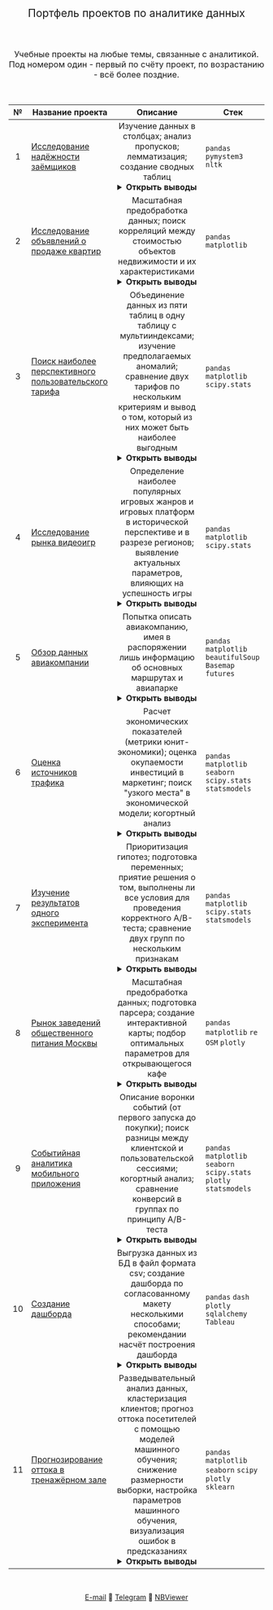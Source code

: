 <h2 style="font-weight:normal" align="center">
  &nbsp;Портфель проектов по аналитике данных&nbsp;
</h2>
<br>
<h3 style="font-weight:normal" align="center">
Учебные проекты на любые темы, связанные с аналитикой.<br>
Под номером один - первый по счёту проект, по возрастанию - всё более поздние.
</h3>

<br>

|№|Название проекта|Описание|Стек|
|:-----:|-----|:-----:|-----|
|1|[Исследование надёжности заёмщиков](https://nbviewer.jupyter.org/github/Artemii-Kravtsov/thousands-of-hours/blob/master/1.%20%D0%98%D1%81%D1%81%D0%BB%D0%B5%D0%B4%D0%BE%D0%B2%D0%B0%D0%BD%D0%B8%D0%B5%20%D0%BD%D0%B0%D0%B4%D1%91%D0%B6%D0%BD%D0%BE%D1%81%D1%82%D0%B8%20%D0%B7%D0%B0%D1%91%D0%BC%D1%89%D0%B8%D0%BA%D0%BE%D0%B2/1_credit_scoring_leads.ipynb)|Изучение данных в столбцах; анализ пропусков; лемматизация; создание сводных таблиц<details><summary><strong>Открыть выводы</strong></summary><ol style="padding-left: 0px;"><li><p align="justify">По кредитам тяжелее расплачиваться тем, у кого есть дети. Лучше, когда у клиентов нет детей. Но если дети есть, то по большому счёту, уже не важно, сколько их - процент проблемных кредитов для клиентов с детьми держится на одном уровне. Нужно отметить, что данных о клиентах с тремя и более детьми недостаточно, что рассуждать об их кредитной истории с уверенностью.</p></li><li><p align="justify">Не важно, одинок человек или не одинок и узаконены ли его отношения. Не столько семейное положение влияет на благонадёжность заёмщика, сколько его возраст.</p></li><li><p align="justify">Казалось, что клиенты с очень малым заработком будут очень часто иметь задолженности. Оказалось наоборот - у таких клиентов хорошие показатели. У клиентов с высоким уровнем дохода, ожидаемо, трудности с выплатой задолженности возникают реже. Наименее надёжны клиенты со средним заработком. Но явной взаимосвязи между доходами заёмщика и его надёжностью, судя по имеющимся данным, нет. Лучше ориентироваться на тип занятости, там закономерности налицо.</p></li><li><p align="justify">Можно ли говорить, что существует взаимосвязь между целью, на которую взят кредит, и вероятностью его выплаты? Да, именно об этом говорят данные, хотя интерпретировать их можно по-разному.</p></li></ol></details>| `pandas` `pymystem3` `nltk` |
|2|[Исследование объявлений о продаже квартир](https://nbviewer.jupyter.org/github/Artemii-Kravtsov/thousands-of-hours/blob/master/2.%20%D0%98%D1%81%D1%81%D0%BB%D0%B5%D0%B4%D0%BE%D0%B2%D0%B0%D0%BD%D0%B8%D0%B5%20%D0%BE%D0%B1%D1%8A%D1%8F%D0%B2%D0%BB%D0%B5%D0%BD%D0%B8%D0%B9%20%D0%BE%20%D0%BF%D1%80%D0%BE%D0%B4%D0%B0%D0%B6%D0%B5%20%D0%BA%D0%B2%D0%B0%D1%80%D1%82%D0%B8%D1%80/2_prices_on_real_estate_market.ipynb)|Масштабная предобработка данных; поиск корреляций между стоимостью объектов недвижимости и их характеристиками<details><summary><strong>Открыть выводы</strong></summary><ol style="padding-left: 0px;"><li><p align="justify">Насчёт пропусков: Публикации, относящиеся к целой группе пригородных населённых пунктов (среди них Мурино), содержат пропуски в столбцах с картографическими данными. Для квартир из других населённых пунктов расстояния, напротив, подсчитываются без проблем (исключая небольшое число объявлений из Санкт-Петербурга). Столбцы с расстоянием до парка и до пруда служат для уточнения данных в столбцах, где записано количество парков и прудов в радиусе трёх километров. Если в радиусеё трёх километров нет парка или пруда, в столбце с расстоянием появляется пропуск. Квартиры-студии и квартиры со свободной планировкой в столбце, содержащим площадь кухни, имеют пропуск. Если объявление актуально и до сих пор не закрыто, появляется пропуск в столбце с датой снятия с публикации. Пропуск в столбце с количеством балконов говорит о том, что, автор объявления просто не стал заполнять то поле, где ответом являлось бы \'ноль\', или \'нет балкона\'.</p></li><li><p align="justify">В пятиэтажных домах в Санкт-Петербурге квартиры на последних этажах выставляют на продажу на 15% чаще, чем квартиры с других этажей.</p></li><li><p align="justify">Объявления, относящиеся к недвижимости премиум-класса, как правило, сопровождаются большим числом фотографий. Значения некоторых переменных у этих объявлений являются выбросами в контексте всей базы данных (в случае когда все сегменты рынка недвижимости рассматриваются вместе). Для более предметного анализа следовало бы провести кластеризацию</p></li><li><p align="justify">Большая площади кухни однозначно ассоциируется с недвижимостью премиум класса. В Санкт-Петербурге каждые дополнительные несколько процентов в пользу площади кухни относительно общей площади находят отражение в цене (цена растёт). В других населённых пунктах площадь кухни не имеет такого влияния. По влиянию площади кухни на стоимость квадратного метра можно судить о том, насколько разнообразно предложение на данном рынке недвижимости.</p></li><li><p align="justify">Граница между центром и окраиной прослеживается ясно. Стоит объекту недвижимости пересечь отметку в 8500 метров до центра, как его рыночная возрастает на 15.000 за квадратный метр.</p></li><li><p align="justify">Каждый дополнительный метр площади в центре оценивается выше, чем в других областях - цена за квадратный метр в центре вырастает на сумму до 60 тысяч за каждый дополнительный квадратный метр площади, когда площадь превышает медианную. В то же время, скажем, в пригородах дополнительные метры площади никакой \'добавочной\' стоимостью не облагаются, и цена за квадратный метр остаётся более-менее на уровне медианной даже при большой общей площади квартиры. В окраинах и пригородах вы заплатите за один квадратный метр больше, если, напротив, покупаете слишком маленькую по площади квартиру.</p></li><li><p align="justify">Стоимость квадратного метра не сказывается на том, как быстро недвижимость будет продана.</p></li><li><p align="justify">Высота потолков наиболее ценится в городских окраинах. Там, если высота потолков превышает 270 сантиметров, то платить за квадратный метр вы будете почти столько же, как если бы покупали квартиру в центре. В центре города высокие потолки обычно идут \'в комплекте\' с большой общей площадью и соответствующе высокой стоимостью квадратного метра.</p></li></ol></details>| `pandas` `matplotlib` |
|3|[Поиск наиболее перспективного пользовательского тарифа](https://nbviewer.jupyter.org/github/Artemii-Kravtsov/thousands-of-hours/blob/master/3.%20%D0%9F%D0%BE%D0%B8%D1%81%D0%BA%20%D0%BD%D0%B0%D0%B8%D0%B1%D0%BE%D0%BB%D0%B5%D0%B5%20%D0%BF%D0%B5%D1%80%D1%81%D0%BF%D0%B5%D0%BA%D1%82%D0%B8%D0%B2%D0%BD%D0%BE%D0%B3%D0%BE%20%D0%BF%D0%BE%D0%BB%D1%8C%D0%B7%D0%BE%D0%B2%D0%B0%D1%82%D0%B5%D0%BB%D1%8C%D1%81%D0%BA%D0%BE%D0%B3%D0%BE%20%D1%82%D0%B0%D1%80%D0%B8%D1%84%D0%B0/3_comparison_of_two_pricing_plans.ipynb)|Объединение данных из пяти таблиц в одну таблицу с мультииндексами; изучение предполагаемых аномалий; сравнение двух тарифов по нескольким критериям и вывод о том, который из них может быть наиболее выгодным<details><summary><strong>Открыть выводы</strong></summary><ol style="padding-left: 0px;"><li><p align="justify">Отсутствие данных по использованию клиентами некоторой услуги говорит о том, что клиенты этой услугой не пользовались.</p></li><li><p align="justify">В строчках с нулевой продолжительностью нет аномалии - имели место и звонки, и выходы в интернет - при рассчёте стоимости оператор, скорее всего, занёс в базу данных округлённые значения, в том числе округлённые до нуля.</p></li><li><p align="justify">Все клиенты, представленные в выборке, присоединились к оператору в течение года.</p></li><li><p align="justify">Несмотря на большую дисперсию израсходованных минут, мегабайтов и сообщений (по сравнению с клиентами на тарифе \'смарт\'), не похоже, чтобы тарифом \'ультра\' пользовались люди, испытывающие острую необходимость в большом тарифном пакете.</p></li><li><p align="justify">Клиенты на тарифе \'ультра\' не выбирают включённый в тарифную плату пакет (за исключением интернета - в ~15% случаев). А клиентам на тарифе \'смарт\' их пакета недостаточно: средняя выручка с клиента на \'смарт\'е в два с половиной раза превышает стоимость самого пакета.</p></li><li><p align="justify">На одного клиента \'ультра\', приносящего в среднем 2072 рубля в месяц, приходится 2.35 клиента \'смарт\', приносящие в сумме 3062 рубля в месяц. Поэтому, если доверять соотношению клиентов на разных тарифах в выборке, то следует, что тариф \'смарт\' при прочих равных оператору выгоднее.</p></li><li><p align="justify">Любопытно, что нулевое значение в минутах разговора встречается чаще, чем нулевое значение в мегабайтах трафика. Мобильный интернет - более востребованная услуга, чем телефония.</p></li><li><p align="justify">В среднем москвичам требуется примерно на один гигабайт трафика в месяц больше, чем жителям других городов. По остальным показателям, включая выручку, статистически значимой разницы между москвичами и не-москвичами нет.</p></li></ol></details>| `pandas` `matplotlib` `scipy.stats` |
|4|[Исследование рынка видеоигр](https://nbviewer.jupyter.org/github/Artemii-Kravtsov/thousands-of-hours/blob/master/4.%20%D0%98%D1%81%D1%81%D0%BB%D0%B5%D0%B4%D0%BE%D0%B2%D0%B0%D0%BD%D0%B8%D0%B5%20%D1%80%D1%8B%D0%BD%D0%BA%D0%B0%20%D0%B2%D0%B8%D0%B4%D0%B5%D0%BE%D0%B8%D0%B3%D1%80/4_computer_games_market_over_time.ipynb)|Определение наиболее популярных игровых жанров и игровых платформ в исторической перспективе и в разрезе регионов; выявление актуальных параметров, влияющих на успешность игры<details><summary><strong>Открыть выводы</strong></summary><ol style="padding-left: 0px;"><li><p align="justify">Тренд на падение продаж как в абсолютных цифрах, так и в усреднённых, начавшийся в 2009 году, продолжается до сих пор.</p></li><li><p align="justify">Если текущее состояние рынка компьютерных игр нужно заключить в исторические рамки, то наиболее обоснованно было бы начать отсчёт актуального периода с 2013 года.</p></li><li><p align="justify">В Европе и Северной Америке ожидаем падение популярности жанра Action, рост популярности Shooter, в течение нескольких лет вероятно падение популярности Sports в Европе</p></li><li><p align="justify">В Европе положительным фактором к прибыльности будет, если игра - жанра Racing или Shooter, в японии - жанра Misc или Role-Playing, в Северной Америке - жанра Sports или Shooter. Нужно иметь в виду, что мода в Европе и Северной Америке на жанры более изменчива, чем в Японии.</p></li><li><p align="justify">В Европе и Северной Америке жанр Action может быть недооценён из-за большого кол-ва выпущенных игр. Конкуренция большая, однако если есть уверенность в том, что игра хорошая и выделяется на фоне остальных - то она может иметь коммерческий успех, так как средние показатели, несмотря на большое количество игр, находятся на относительно высоком уровне.</p></li><li><p align="justify">То же самое можно сказать про игры жанра Shooter, большинство из которых имеет рейтинг M. Игры с рейтингом M становятся в разы более перспективными как только пересекают медиану рейтинга по продажам. Поэтому если заранее известно, что игра жанра Shooter достаточно хороша и наверняка будет продана в тираже не меньше 150 тысяч копий, то есть смысл в неё вложиться.</p></li><li><p align="justify">Оценки критиков более совпадают с рыночной оценкой игры, особенно в Северной Америке. В Европе для предсказания коммерческой успешности игры можно отталкиваться от оценки критиков, но только если она выше 80 пунктов.</p></li><li><p align="justify">При прогнозировании оценок для новых игр не стоит слишком полагаться на жанр. Но если всё-таки делать прогноз, то на более благосклонный приём со стороны игроков могут рассчитывать игры жанра Adventure, Puzzle, Role-Playing, Misc и Action, а строгий суд, скорее всего, ожидает игры жанров Sports, Simulation, Racing, Strategy, Shooter.</p></li><li><p align="justify">Непопулярным и камерным играм ограниченное число их фанатов зачастую создаёт высокий пользовательский рейтинг, что видно на примере среднего рейтинга игр жанра Puzzle.</p></li><li><p align="justify">Оценки критиков более совпадают с рыночной оценкой игры, особенно в Северной Америке. В Европе для предсказания коммерческой успешности игры можно отталкиваться от оценки критиков, но только если она выше 80 пунктов.</p></li><li><p align="justify">Никаких гарантий балл от 70 до 100 не даёт - игр, которые получили высокую оценку, а много продаж, тем ни менее, не набрали, много, особенно когда речь о пользовательской оценке.</p></li><li><p align="justify">В Японии можно ориентироваться как на оценку критиков, так и на оценку пользователей, однако лишь для предсказания успешности игр, выпущенных в Японии. У зарубежных игр на японском рынке прогнозы плохие.</p></li><li><p align="justify">То, что платформа популярна у разработчиков, не означает, что она популярна у игроков. Например, за актуальный период 16% от всех игр вышли на платформе PSV (в этом отношении она занимает второе место после PS4). Но по числу проданных копий PSV занимает лишь восьмое место (из одиннадцати).</p></li><li><p align="justify">Платформа - региональный фактор. В Европе выгоднее всего выходить на PS4, в Северной Америке на XOne, в Японии на 3DS.</p></li><li><p align="justify">Пользовательская оценка игры не зависит от игровой платформы.</p></li></ol></details>|`pandas` `matplotlib` `scipy.stats`|
|5|[Обзор данных авиакомпании](https://nbviewer.jupyter.org/github/Artemii-Kravtsov/thousands-of-hours/blob/master/5.%20%D0%9E%D0%B1%D0%B7%D0%BE%D1%80%20%D0%B4%D0%B0%D0%BD%D0%BD%D1%8B%D1%85%20%D0%B0%D0%B2%D0%B8%D0%B0%D0%BA%D0%BE%D0%BC%D0%BF%D0%B0%D0%BD%D0%B8%D0%B8/5_airlines_data_review.ipynb)|Попытка описать авиакомпанию, имея в распоряжении лишь информацию об основных маршрутах и авиапарке<details><summary><strong>Открыть выводы</strong></summary><ol style="padding-left: 0px;"><li><p align="justify">Данные не нуждаются в предобработке</p></li><li><p align="justify">Число рейсов распределено ассиметрично, есть выбросы</p></li><li><p align="justify">Авиакомпания активно действует на юге России, на Урале и в Приволжье</p></li><li><p align="justify">Флот авиакомпании рассчитан на региональные перевозки</p></li></ol></details>| `pandas` `matplotlib` `beautifulSoup` `Basemap` `futures` |
|6|[Оценка источников трафика](https://nbviewer.jupyter.org/github/Artemii-Kravtsov/thousands-of-hours/blob/master/6.%20%D0%9E%D1%86%D0%B5%D0%BD%D0%BA%D0%B0%20%D0%B8%D1%81%D1%82%D0%BE%D1%87%D0%BD%D0%B8%D0%BA%D0%BE%D0%B2%20%D1%82%D1%80%D0%B0%D1%84%D0%B8%D0%BA%D0%B0/6_web_analytics_of_ticket_service.ipynb)|Расчет экономических показателей (метрики юнит-экономики); оценка окупаемости инвестиций в маркетинг; поиск "узкого места" в экономической модели; когортный анализ<details><summary><strong>Открыть выводы</strong></summary><ol style="padding-left: 0px;"><li><p align="justify">Взятый год принёс валовой убыток в размере 77 тысяч у.е. Компания заработала с одного пользователя 1.10 у.е., потратив на его привлечение 1.44 у.е. Конверсия в первую покупку высокая - 16%. Низкое среднее количество покупок - 1.38 и низкая конверсия в повторную покупку - 17%.</p></li><li><p align="justify">Метрики роста начали стремительно расти в сентябре, а после ноября начали постепенно падать. Заметна некоторая корреляций объёмов инвестиций с метриками роста (больше вложений - больше трафик, больше покупок, больше длительность), но за год совсем не было корреляции между метриками роста и коммерческими метриками - рост первых не обеспечил роста вторых.</p></li><li><p align="justify">Не удалось найти закономерности, связывающие объём и время инвестиций с их эффективностью. Данных может быть недостаточно, но судя по тому, что есть, с объёмом и периодичностью инвестиций можно экспериментировать.</p></li><li><p align="justify">Сессий с устройств desktop на протяжении всего года примерно в три раза больше, чем с touch (соотношение ощутимо не изменяется). У клиентов, пользующихся устройствами desktop, средняя сессия значимо дольше, а средняя выручка с них значимо выше. Разница выборочных средних - 1.5 у.е, а разница истинных средних при уровне значимости 0.05 будет не меньше 0.86 у.е.</p></li><li><p align="justify">Подавляющее большинство клиентов \'живёт\' меньше месяца и ограничивается одной покупкой. Даже среди клиентов, совершивших две и более покупок, 78.3% пользуются сервисом нерегулярно, от случая к случаю. Больше половины первых покупок севершаются в срок менее двадцати минут. Больше 65% - в срок до двух часов. Конверсия во вторую покупку на данный момент является \'узким\' местом, то есть создаёт возможности для кратного роста. Представим, что конверсию во вторую покупку удалось поднять, благодаря чему среднее число покупок на клиента увеличилось с 1.38 до 2 (реалистичная задача - в некоторых когортах уже удавалось достичь этой цифры), и тогда за год, при всей убыточности инвестиций в третий и четвёртый источники (на которые приходилось более 60% всего маркетингового бюджета), вложения бы полностью окупились и принесли валовую прибыль.</p></li><li><p align="justify">Сформулировали образ идеального \'целевого\' клиента. Целевые клиенты совершают покупки и пользуются сервисом больше двух месяцев, и остаются с компанией неопределённо долго. Для удобства было предложено считать, что в месяц они совершают не меньше 0.6 покупок (чтобы отделять от тех, кого с большими промежутками удаётся повторно привлечь за счёт вложений в маркетинг). За один день целевые клиенты заходят на сайт в среднем 1.5 раз, проводит на сайте в среднем 21 минуту в день (или 12 минут, если судить по медиане).</p></li><li><p align="justify">Сервис сталкивается с новой проблемой - со временем становится всё больше клиентов, для которых сервис представляет ценность \'на один раз\'. Когорты всё хуже окупают вложения. Следует разобраться в причинах - к примеру, некоторые действия в январе привели к стремительному снижению Retention среди клиентов, а в марте и мае - к небольшому повышению. Возможно, сайт становится скучным, и следует поработать над тем, чтобы сайт, помимо агрегатора билетов, был успешен ещё и как портал о культурной жизни. Вызывал привыкание как чтение газет.</p></li><li><p align="justify">Рекомендуется вкладывать в 1 и 2 источники. Первый источник окупается за первый месяц благодаря 30%-ой конверсии в первую покупку, а 2 источник - за три месяца благодаря высокому среднему чеку и высокому среднему числу покупок. Если получится понять, что случилось в ноябре 2017 с пользователями, привлечёнными из 5 и 9 источников, то в них тоже (но в 9 - с большим риском). Вложения в 3 и 4 источники не окупаются.</p></li><li><p align="justify">Если компания планирует окупать вложения в течение года, то цена за посетителя не должна превышать его годового LTV. За пользователя из канала №2 можно заплатить не больше 2.66 у.е. Из канала №1 - не больше 3.28 у.е. Из канала №5 - не больше 1.06 у.е. Из канала №9 - не больше 0.89 у.е.</p></li></ol></details>| `pandas` `matplotlib` `seaborn` `scipy.stats` `statsmodels` |
|7|[Изучение результатов одного эксперимента](https://nbviewer.jupyter.org/github/Artemii-Kravtsov/thousands-of-hours/blob/master/7.%20%D0%98%D0%B7%D1%83%D1%87%D0%B5%D0%BD%D0%B8%D0%B5%20%D1%80%D0%B5%D0%B7%D1%83%D0%BB%D1%8C%D1%82%D0%B0%D1%82%D0%BE%D0%B2%20%D0%BE%D0%B4%D0%BD%D0%BE%D0%B3%D0%BE%20%D1%8D%D0%BA%D1%81%D0%BF%D0%B5%D1%80%D0%B8%D0%BC%D0%B5%D0%BD%D1%82%D0%B0/7_typical_ab_test.ipynb)|	Приоритизация гипотез; подготовка переменных; приятие решения о том, выполнены ли все условия для проведения корректного A/B-теста; сравнение двух групп по нескольким признакам<details><summary><strong>Открыть выводы</strong></summary><ol style="padding-left: 0px;"><li><p align="justify">Если окажется. что 58 пользователей, записанных в обе группы, были непоровну распределены между группами, то результатами теста нужно заниматься заново.</p></li><li><p align="justify">Стоит обратить внимание на долю очень дорогих покупок в группе B. Они были исключены из анализа, поскольку их появление в одной из групп в подавляющем большинстве случаев не не связано с тестируемым нововведением и мешает расчёту показателей, однако разница в долях очень дорогих покупок близка к 5%-уровню значимости (с преимуществом у группы В).</p></li><li><p align="justify">Пришлось находить накопительную конверсию, усредняя показатели конверсии за каждый день. Так происходит из-за того, что неизвестно накопительное значение уникальных пользователей, а лишь ежедневное. Есть как минимум четыре дня, конверсия за которые должна была бы быть посчитана с \'меньшим\' весом. С другой стороны, эта проблема затрагивает обе группы в равной степени, поэтому погрешность в подсчёте конверсии некритична при тестировании гипотезы.</p></li><li><p align="justify">Нет статистически значимого различия по среднему чеку между группами, независимо от того, очищены ли данные от выбросов и какой критерий мы используем для проверки гипотезы, T-критерий Стьюдента или U-критерий Манна-Уитни.</p></li><li><p align="justify">Между группами есть статистически значимое различие в конверсии. Конверсия в группе B лучше, чем у группы A на +0.0047% (процентных пункта). Ошибка подглядывания исключена, поскольку кривая разницы групп не растёт и не падает на протяжении длительного времени.</p></li><li><p align="justify">Выборки набирают достаточный размер, чтобы утверждать о статистически значимом различии конверсий ко 22 дню эксперимента (с вероятностью ошибки первого рода - 0.05). Если продолжить эксперимент, то на тридцать третий день можно будет заключить об увеличении коверсии во второй группе с вероятностью ошибки первого рода не больше 0.01.</p></li></ol></details>|`pandas` `matplotlib` `scipy.stats` `statsmodels`|
|8|[Рынок заведений общественного питания Москвы](https://nbviewer.jupyter.org/github/Artemii-Kravtsov/thousands-of-hours/blob/master/8.%20%D0%A0%D1%8B%D0%BD%D0%BE%D0%BA%20%D0%B7%D0%B0%D0%B2%D0%B5%D0%B4%D0%B5%D0%BD%D0%B8%D0%B9%20%D0%BE%D0%B1%D1%89%D0%B5%D1%81%D1%82%D0%B2%D0%B5%D0%BD%D0%BD%D0%BE%D0%B3%D0%BE%20%D0%BF%D0%B8%D1%82%D0%B0%D0%BD%D0%B8%D1%8F%20%D0%9C%D0%BE%D1%81%D0%BA%D0%B2%D1%8B/8_restaurants_in_moscow.ipynb)|Масштабная предобработка данных; подготовка парсера; создание интерактивной карты; подбор оптимальных параметров для открывающегося кафе<details><summary><strong>Открыть выводы</strong></summary><ol style="padding-left: 0px;"><li><p align="justify">Не рекомендуется в таком объёме брать информацию из открытых источников, приходится тратить немало времени на предобработку.</p></li><li><p align="justify">Внутри третьего транспортного кольца (центр города) и за МКАДом - самая высокая доля ресторанов в Москве. За МКАД, скорее всего, из-за относительной невостребованности кофеен и сетевых ПБО, а в центре - из-за благоприятных условий для ресторанов.</p></li><li><p align="justify">Сетевые заведения чаще встречаются на окраинах, нежели в центре - на окраинах их доля выше примерно на 5-10%.</p></li><li><p align="justify">В популярных и непопулярных районах, на популярных и непопулярных улицах распределение посадочных мест идентично.</p></li><li><p align="justify">К сетевому распространению склонны, в первую очередь, предприятия быстро обслуживания и, во вторую, кафе и рестораны. Несетевые рестораны наиболее активно располагаются в центре города. Самые популярные улицы для них: \'Пресненская набережная\', \'проспект Мира\' и \'Ленинградский проспект\'.</p></li><li><p align="justify">В заведениях нашего формата по медиане 40 посадочных мест.</p></li><li><p align="justify">По мере роста сетей количество мест в ресторанах увеличивается примерно до 90, после чего сети продолжают расти только \'в ширину\'</p></li><li><p align="justify">Вопросы, поставленные в этом проекте перед аналитиком данных, лучше адресовать аналитику бизнес-идей.</p></li></ol></details>|`pandas` `matplotlib` `re` `OSM` `plotly`|
|9|[Событийная аналитика мобильного приложения](https://nbviewer.jupyter.org/github/Artemii-Kravtsov/thousands-of-hours/blob/master/9.%20%D0%A1%D0%BE%D0%B1%D1%8B%D1%82%D0%B8%D0%B9%D0%BD%D0%B0%D1%8F%20%D0%B0%D0%BD%D0%B0%D0%BB%D0%B8%D1%82%D0%B8%D0%BA%D0%B0%20%D0%BC%D0%BE%D0%B1%D0%B8%D0%BB%D1%8C%D0%BD%D0%BE%D0%B3%D0%BE%20%D0%BF%D1%80%D0%B8%D0%BB%D0%BE%D0%B6%D0%B5%D0%BD%D0%B8%D1%8F/9_analysing_events_logs.ipynb)|Описание воронки событий (от первого запуска до покупки); поиск разницы между клиентской и пользовательской сессиями; когортный анализ; сравнение конверсий в группах по принципу A/B-теста<details><summary><strong>Открыть выводы</strong></summary><ol style="padding-left: 0px;"><li><p align="justify">Есть множество таких записей, когда показ экранов "Корзина" и "Оплачено" происходит в одну и ту же секунду, притом эти события составляют больше 1/3 от всех показов корзины и больше 1/2 от всех успешных оплат. Это похоже на сбой либо в записи логов, либо в работе приложения. Из-за этого в проекте сравниваются по неким общим чертам уникальные пользователи, их сессии, но их действия подробно не анализируются.</p></li><li><p align="justify">Кроме обучения, все рассматриваемые события образуют типичную последовательность действий: Главный экран --> Каталог --> Корзина --> Оплата. Именно в таком порядке события выстраиваются в воронку. Наибольшее число пользователей (до сорока процентов) теряется на переходе с главного экрана в каталог. Среди ничего не купивших пользователей проникновение в каталог - всего 10%, и лишь около процента хоть раз заходят в корзину.</p></li><li><p align="justify">Большинство первых покупок совершается в первую и вторую сессии - похоже, что пользователи скачивают приложение целенаправленно, заранее нацеливаясь на покупки. Чем выше номер некоторой сессии, тем больше по своему содержанию она похожа на клиентскую, а не пользовательскую. К двадцатой сессии не остаётся никого, кто ничего ни разу не купил.</p></li><li><p align="justify">Прошедшие обучение пользователи доходят до покупкок на 10% чаще, и почти на 20% чаще - до каталога. Среди ничего не купивших пользователей доля прошедших обучение не больше 2%, остальные проигнорировали обучение. Обучение в большинстве случаев проходят в первую сессию.</p></li><li><p align="justify">Клиентский retention, равно как содержание клиентской сессии незменны и постоянны. Коэффициент удержания - 60%, и одинаковый, независимо от активности клиента в приложении. Даже среди тех, кто пользуется приложением ежедневно и иногда по нескольку раз, доля что-либо купивших - 60% для каждой сессии. Не меняется и типичное содержание клиентской сессии: на протяжении семи сессий клиенты с неизменной активностью изучуют каталог и добавляют товары в корзину, а вот посещения главного экрана постепенно падают.</p></li><li><p align="justify">Статистически значимых различий в конверсиях нет (ни в одной из тридцати, что были проверены). Выборочные (фактические) различия в конверсиях - в пределах полутора-двух процентных пунктов. Размеров выборок было бы недостсаточно для того, чтобы зафиксировать даже самое значительное из этих различий с уровнем значимости 0.05 - даже для двухпроцентого различия нужны выборки размером не меньше 5000 уникальных пользователей на группу. А в этом датасете в группах по 2500 уникальных пользователей.</p></li></ol></details>|`pandas` `matplotlib` `seaborn` `scipy.stats` `plotly` `statsmodels`|
|10|[Создание дашборда](https://nbviewer.jupyter.org/github/Artemii-Kravtsov/thousands-of-hours/blob/master/10.%20%D0%A1%D0%BE%D0%B7%D0%B4%D0%B0%D0%BD%D0%B8%D0%B5%20%D0%B4%D0%B0%D1%88%D0%B1%D0%BE%D1%80%D0%B4%D0%B0/10_two_dashboards.ipynb)|Выгрузка данных из БД в файл формата csv; создание дашборда по согласованному макету несколькими способами; рекомендании насчёт построения дашборда<details><summary><strong>Открыть выводы</strong></summary><ol style="padding-left: 0px;"><li><p align="justify">Ссылка на дашборд, построенный в dash: https://sources-and-topics.herokuapp.com/</p></li><li><p align="justify">Cсылка на дашборд, построенный в Tableau: https://public.tableau.com/views/item_topics_fixedsize/sheet4</p></li><li><p align="justify">Одна запись в датасете - это не один просмотр (так как \'visits\' - это количество просмотров) и не одна карточка (так как \'age_segment\' - это переменная, описываюшая читателя, а не карточку. Судя по тому, что в конце взятого часа виден резкий всплекс активности, а для половины от всего времени наблюдения вообще нет записей, в базу данных с какой-то переодичностью заносятся уже агрегированные данные: результат выполнения какой-то функции. Поэтому в детализации до минут (на которой настояли при согласовании макета) может не быть никакого смысла. Если в базу заносятся агрегированные данные за час, то в дашборде нужна почасовая детализация.</p></li><li><p align="justify">С нормализованной stacked area chart (второй график) удобно следить за постепенным и взаимным изменением значений на временном ряду (когда изменения взаимосвязаны). При этом желательно, чтобы выполнялись несколько условий: во-первых, должно быть заранее известно, за какими значениями следить (потому что график \'шумный\' - любое колебание в одном значении двигает вверх/вниз весь график, и если не знать, куда смотреть, то ничего не будет понятно), а во-вторых, когда имеется достаточный промежуток времени, чтобы проследить за трендом (менеджерам виднее, но я бы начинал от одной недели). Для текущих целей больше подошёл бы гантельный график (dumbbell chart) с нормализованными значениями - долями каждой темы от общего числа просмотров - за выбранный промежуток времени.</p></li><li><p align="justify">Для сравнения тем по охвату аудитории отлично подходит круговая диаграмма. А тепловая таблица отлично иллюстрирует, какие сочетания тем и источников наиболее популярны, какие категории подобраны удачно и встречаются во многих сочетаниях, а какие - неудачно.</p></li><li><p align="justify">Tableau быстрее реагирует на фильтры, а dash даёт больше возможностей в вёрстке и в графиках. В этом проекте много фильтров и несложные, стандартные вычисления, поэтому лучше выбрать Tableau.</p></li></ol></details>| `pandas` `dash` `plotly` `sqlalchemy` `Tableau` |
|11|[Прогнозирование оттока в тренажёрном зале](https://nbviewer.jupyter.org/github/Artemii-Kravtsov/thousands-of-hours/blob/master/11.%20%D0%9F%D1%80%D0%BE%D0%B3%D0%BD%D0%BE%D0%B7%D0%B8%D1%80%D0%BE%D0%B2%D0%B0%D0%BD%D0%B8%D0%B5%20%D0%BE%D1%82%D1%82%D0%BE%D0%BA%D0%B0%20%D0%B2%20%D1%82%D1%80%D0%B5%D0%BD%D0%B0%D0%B6%D1%91%D1%80%D0%BD%D0%BE%D0%BC%20%D0%B7%D0%B0%D0%BB%D0%B5/11_predictive_models_for_churn.ipynb)|Разведывательный анализ данных, кластеризация клиентов; прогноз оттока посетителей с помощью моделей машинного обучения; снижение размерности выборки, настройка параметров машинного обучения, визуализация ошибок в предсказаниях<details><summary><strong>Открыть выводы</strong></summary><ol style="padding-left: 0px;"><li><p align="justify">EDA: созданы новые поля \'trend_pct\', \'trend_pct_abs\', \'first_time_client\', \'15%_vi_fr_decrease\', \'vi_fr_decrease\', \'elapsed_time\' и \'cluster\' (в результате кластеризации). Из этих полей четыре оказались в той или иной степени полезны. Удалены около 80 записей, показавшиеся странными. Выбивающихся из общей массы значений нет, пропусков нет. Из всех имеющихся переменных лишь две никак не характеризуют отток, остальные характеризуют, притом для каждой из них разница между оттоком и удержанием уходит далеко за порог статистической значимости. Благодаря этому даже ненастроенные модели отлично справляются с предсказаниями.</p></li><li><p align="justify">Признаки, влияющие на отток: если клиент получил корпоративную скидку на абонемент (\'from_partner\') или приглашение от друга (\'promo_friends\'), то он будет посещать спортзал с большей вероятностью, чем тот, кто этих скидкок не получил. Клиенты, которые ходят на групповые занятия (\'group_visits\'), выбывают реже тех, кто тренируется самостоятельно. Проживание вдалеке от спортзала (\'lives_close\') - фактор, негативно влияющий на вероятность оттока. Чаще всего заканчивается оттоком резкое увеличение или резкое уменьшение частоты посещений (переменная \'trend_pct\'). Большая часть оттока приходится на клиентов, пришедших в спортзал совсем недавно (переменная \'lifetime\') - практиески все тренируются не больше трёх месяцев. Также выбывшие клиенты в средне тратят меньшие суммы денег на дополнительные услуги, моложе на два года и тренируются в два раза реже тех, кто не выбывает. Около 90% выбывших - владельцы месячных абонементов.</p></li><li><p align="justify">Кластеризация: шесть кластеров - самое лучшее. Стоит отметить, что для всех варинтов кластеризации silhouette низкое - кластеризация не очень естественно ложится на полный набор признаков.</p></li><li><p align="justify">Машинное обучение: для компании приоритетной метрикой является полнота, то есть способность угадать как можно больше клиентов, которые в скором времени уйдут в отток (минимизация False Negative). Модель случайного леса даёт лучшие показатели: если при вероятности оттока большей или равной 0.3406 мы будем предсказывать отток, то будем угадывать 97 из 100 клиентов, которые в скором времени перестанут посещать спортзал. Примерно 15 из 100 таких предсказаний будут ошибочными - в этих случаях не будет оттока там, где мы его предсказали. Модель логистической регрессии несколько хуже: с ней мы сможем угадывать 94-95 из 100 клиентов, совершая 17-18 ошибок на каждые сто предсказаний оттока. Одно решающее дерево можно настроить так, чтобы угадывать 85 из 100 клиентов, ошибаясь в 21 случае, зато предсказания будут делаться за три шага.</p></li><li><p align="justify">Рекоммендации для борьбы с оттоком: сопровождать новых посетителей (низкий lifetime), или хотя бы тех из них, кто пользуется своим первым абонементом. Сопровождать тех, кто за последнее время стал тренироваться намного чаще, чем раньше. Продавать абонементы на пол года и на год, вовлекать клиентов в приятные коммуникациии. Нацелить маркетинговые компании на людей постарше и на корпоративных клиентов </p></li></ol></details>| `pandas` `matplotlib` `seaborn` `scipy` `plotly` `sklearn` |

<br>
<span align="center">
  
[E-mail](mailto:artemiy.kravtsov@internet.ru) 🔹 [Telegram](https://t.me/Artemy_Kravtsov) 🔹 [NBViewer](https://nbviewer.jupyter.org/github/Artemii-Kravtsov/thousands-of-hours/tree/master/)

</span>


